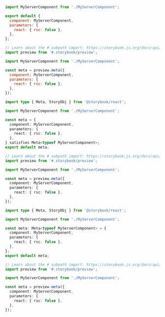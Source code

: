 <!-- TODO: Vet this example for CSF Factory support -->

```js filename="MyServerComponent.stories.js" renderer="react" language="js" tabTitle="CSF 3"
import MyServerComponent from './MyServerComponent';

export default {
  component: MyServerComponent,
  parameters: {
    react: { rsc: false },
  },
};
```

```js filename="MyServerComponent.stories.js" renderer="react" language="js" tabTitle="CSF Factory 🧪"
// Learn about the # subpath import: https://storybook.js.org/docs/api/csf/csf-factories#subpath-imports
import preview from '#.storybook/preview';

import MyServerComponent from './MyServerComponent';

const meta = preview.meta({
  component: MyServerComponent,
  parameters: {
    react: { rsc: false },
  },
});
```

```ts filename="MyServerComponent.stories.ts" renderer="react" language="ts-4-9" tabTitle="CSF 3"
import type { Meta, StoryObj } from '@storybook/react';

import MyServerComponent from './MyServerComponent';

const meta = {
  component: MyServerComponent,
  parameters: {
    react: { rsc: false },
  },
} satisfies Meta<typeof MyServerComponent>;
export default meta;
```

```ts filename="MyServerComponent.stories.ts" renderer="react" language="ts-4-9" tabTitle="CSF Factory 🧪"
// Learn about the # subpath import: https://storybook.js.org/docs/api/csf/csf-factories#subpath-imports
import preview from '#.storybook/preview';

import MyServerComponent from './MyServerComponent';

const meta = preview.meta({
  component: MyServerComponent,
  parameters: {
    react: { rsc: false },
  },
});
```

```ts filename="MyServerComponent.stories.ts" renderer="react" language="ts" tabTitle="CSF 3"
import type { Meta, StoryObj } from '@storybook/react';

import MyServerComponent from './MyServerComponent';

const meta: Meta<typeof MyServerComponent> = {
  component: MyServerComponent,
  parameters: {
    react: { rsc: false },
  },
};
export default meta;
```

```ts filename="MyServerComponent.stories.ts" renderer="react" language="ts" tabTitle="CSF Factory 🧪"
// Learn about the # subpath import: https://storybook.js.org/docs/api/csf/csf-factories#subpath-imports
import preview from '#.storybook/preview';

import MyServerComponent from './MyServerComponent';

const meta = preview.meta({
  component: MyServerComponent,
  parameters: {
    react: { rsc: false },
  },
});
```
